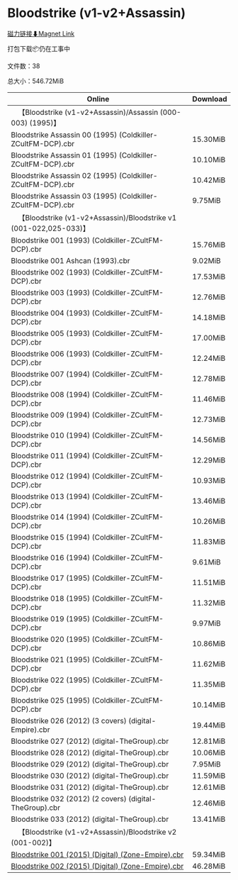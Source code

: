 # Bloodstrike (v1-v2+Assassin)

[磁力链接⬇Magnet Link](magnet:?xt=urn:btih:23959428885c927ed66abe0388c80b984f314ec9&dn=Bloodstrike%20%28v1-v2%2BAssassin%29)

打包下载📦仍在工事中

文件数：38

总大小：546.72MiB

Online | Download
--- | ---
&emsp;【Bloodstrike (v1-v2+Assassin)/Assassin (000-003) (1995)】 | 
Bloodstrike Assassin 00 (1995) (Coldkiller-ZCultFM-DCP).cbr | 15.30MiB
Bloodstrike Assassin 01 (1995) (Coldkiller-ZCultFM-DCP).cbr | 10.10MiB
Bloodstrike Assassin 02 (1995) (Coldkiller-ZCultFM-DCP).cbr | 10.42MiB
Bloodstrike Assassin 03 (1995) (Coldkiller-ZCultFM-DCP).cbr | 9.75MiB
&emsp;【Bloodstrike (v1-v2+Assassin)/Bloodstrike v1 (001-022,025-033)】 | 
Bloodstrike 001 (1993) (Coldkiller-ZCultFM-DCP).cbr | 15.76MiB
Bloodstrike 001 Ashcan (1993).cbr | 9.02MiB
Bloodstrike 002 (1993) (Coldkiller-ZCultFM-DCP).cbr | 17.53MiB
Bloodstrike 003 (1993) (Coldkiller-ZCultFM-DCP).cbr | 12.76MiB
Bloodstrike 004 (1993) (Coldkiller-ZCultFM-DCP).cbr | 14.18MiB
Bloodstrike 005 (1993) (Coldkiller-ZCultFM-DCP).cbr | 17.00MiB
Bloodstrike 006 (1993) (Coldkiller-ZCultFM-DCP).cbr | 12.24MiB
Bloodstrike 007 (1994) (Coldkiller-ZCultFM-DCP).cbr | 12.78MiB
Bloodstrike 008 (1994) (Coldkiller-ZCultFM-DCP).cbr | 11.46MiB
Bloodstrike 009 (1994) (Coldkiller-ZCultFM-DCP).cbr | 12.73MiB
Bloodstrike 010 (1994) (Coldkiller-ZCultFM-DCP).cbr | 14.56MiB
Bloodstrike 011 (1994) (Coldkiller-ZCultFM-DCP).cbr | 12.29MiB
Bloodstrike 012 (1994) (Coldkiller-ZCultFM-DCP).cbr | 10.93MiB
Bloodstrike 013 (1994) (Coldkiller-ZCultFM-DCP).cbr | 13.46MiB
Bloodstrike 014 (1994) (Coldkiller-ZCultFM-DCP).cbr | 10.26MiB
Bloodstrike 015 (1994) (Coldkiller-ZCultFM-DCP).cbr | 11.83MiB
Bloodstrike 016 (1994) (Coldkiller-ZCultFM-DCP).cbr | 9.61MiB
Bloodstrike 017 (1995) (Coldkiller-ZCultFM-DCP).cbr | 11.51MiB
Bloodstrike 018 (1995) (Coldkiller-ZCultFM-DCP).cbr | 11.32MiB
Bloodstrike 019 (1995) (Coldkiller-ZCultFM-DCP).cbr | 9.97MiB
Bloodstrike 020 (1995) (Coldkiller-ZCultFM-DCP).cbr | 10.86MiB
Bloodstrike 021 (1995) (Coldkiller-ZCultFM-DCP).cbr | 11.62MiB
Bloodstrike 022 (1995) (Coldkiller-ZCultFM-DCP).cbr | 11.35MiB
Bloodstrike 025 (1995) (Coldkiller-ZCultFM-DCP).cbr | 10.14MiB
Bloodstrike 026 (2012) (3 covers) (digital-Empire).cbr | 19.44MiB
Bloodstrike 027 (2012) (digital-TheGroup).cbr | 12.81MiB
Bloodstrike 028 (2012) (digital-TheGroup).cbr | 10.06MiB
Bloodstrike 029 (2012) (digital-TheGroup).cbr | 7.95MiB
Bloodstrike 030 (2012) (digital-TheGroup).cbr | 11.59MiB
Bloodstrike 031 (2012) (digital-TheGroup).cbr | 12.61MiB
Bloodstrike 032 (2012) (2 covers) (digital-TheGroup).cbr | 12.46MiB
Bloodstrike 033 (2012) (digital-TheGroup).cbr | 13.41MiB
&emsp;【Bloodstrike (v1-v2+Assassin)/Bloodstrike v2 (001-002)】 | 
[Bloodstrike 001 (2015) (Digital) (Zone-Empire).cbr](https://github.com/alicewish/markdown/blob/master/comic/Bloodstrike-001-2015-Digital-Zone-Empire-cbr.md) | 59.34MiB
[Bloodstrike 002 (2015) (Digital) (Zone-Empire).cbr](https://github.com/alicewish/markdown/blob/master/comic/Bloodstrike-002-2015-Digital-Zone-Empire-cbr.md) | 46.28MiB